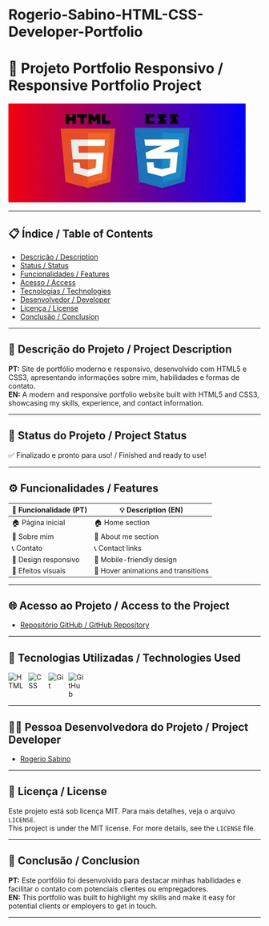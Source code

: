 # Rogerio-Sabino-HTML-CSS-Developer-Portfolio

# 🎨 Projeto Portfolio Responsivo / Responsive Portfolio Project

![Imagem de capa / Cover Image](image.png)


---

## 📋 Índice / Table of Contents

- [Descrição / Description](#descrição--description)
- [Status / Status](#status--status)
- [Funcionalidades / Features](#funcionalidades--features)
- [Acesso / Access](#acesso--access)
- [Tecnologias / Technologies](#tecnologias--technologies)
- [Desenvolvedor / Developer](#desenvolvedor--developer)
- [Licença / License](#licença--license)
- [Conclusão / Conclusion](#conclusão--conclusion)

---

## 📖 Descrição do Projeto / Project Description

**PT:** Site de portfólio moderno e responsivo, desenvolvido com HTML5 e CSS3, apresentando informações sobre mim, habilidades e formas de contato.  
**EN:** A modern and responsive portfolio website built with HTML5 and CSS3, showcasing my skills, experience, and contact information.

---

## 🚧 Status do Projeto / Project Status

✅ Finalizado e pronto para uso! / Finished and ready to use!

---

## ⚙️ Funcionalidades / Features

| 🧩 Funcionalidade (PT)       | 💡 Description (EN)                  |
|-----------------------------|--------------------------------------|
| 🏠 Página inicial            | 🏠 Home section                      |
| 🙋 Sobre mim                 | 🙋 About me section                  |
| 📞 Contato                   | 📞 Contact links                     |
| 📱 Design responsivo         | 📱 Mobile-friendly design            |
| 🎨 Efeitos visuais           | 🎨 Hover animations and transitions  |

---

## 🌐 Acesso ao Projeto / Access to the Project

- [Repositório GitHub / GitHub Repository](https://github.com/Rogerio5/Rogerio-Sabino-HTML-CSS-Developer-Portfolio)  

---

## 🧰 Tecnologias Utilizadas / Technologies Used

<p>
  <img align="left" alt="HTML" title="HTML" width="30px" style="padding-right: 10px;" src="https://cdn.jsdelivr.net/gh/devicons/devicon/icons/html5/html5-original.svg"/>
  <img align="left" alt="CSS" title="CSS" width="30px" style="padding-right: 10px;" src="https://cdn.jsdelivr.net/gh/devicons/devicon/icons/css3/css3-original.svg"/>
  <img align="left" alt="Git" title="Git" width="30px" style="padding-right: 10px;" src="https://cdn.jsdelivr.net/gh/devicons/devicon/icons/git/git-original.svg"/>
  <img align="left" alt="GitHub" title="GitHub" width="30px" style="padding-right: 10px;" src="https://cdn.jsdelivr.net/gh/devicons/devicon/icons/github/github-original.svg"/>
</p>

<br clear="all"/>

---

## 👨‍💻 Pessoa Desenvolvedora do Projeto / Project Developer

- [Rogerio Sabino](https://github.com/Rogerio5)

---

## 📜 Licença / License

Este projeto está sob licença MIT. Para mais detalhes, veja o arquivo `LICENSE`.  
This project is under the MIT license. For more details, see the `LICENSE` file.

---

## 🏁 Conclusão / Conclusion

**PT:** Este portfólio foi desenvolvido para destacar minhas habilidades e facilitar o contato com potenciais clientes ou empregadores.  
**EN:** This portfolio was built to highlight my skills and make it easy for potential clients or employers to get in touch.

---
